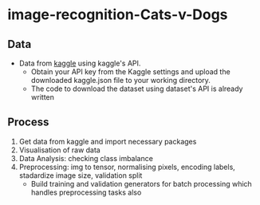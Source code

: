 # image-recognition-Cats-v-Dogs

## Data
- Data from [kaggle](https://www.kaggle.com/datasets/salader/dogs-vs-cats) using kaggle's API.
  - Obtain your API key from the Kaggle settings and upload the downloaded kaggle.json file to your working directory.
  - The code to download the dataset using dataset's API is already written

## Process
1. Get data from kaggle and import necessary packages
2.  Visualisation of raw data
3.  Data Analysis: checking class imbalance
4.  Preprocessing: img to tensor, normalising pixels, encoding labels, stadardize image size, validation split
    - Build training and validation generators for batch processing which handles preprocessing tasks also

